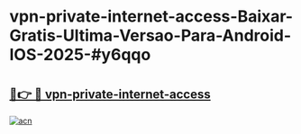 # vpn-private-internet-access-Baixar-Gratis-Ultima-Versao-Para-Android-IOS-2025-#y6qqo

# <h2><a href="https://ainizakaria.my?title=vpn-private-internet-access&ref=24M">🔗👉 🔴 vpn-private-internet-access</a></h2>

[![acn](https://github.com/user-attachments/assets/0f9c940e-d8b0-45ae-aac7-cd30a18b3e1c)](https://ainizakaria.my?title=vpn-private-internet-access&ref=24M)

